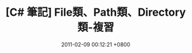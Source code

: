 ---
layout: post
title: "[C# 筆記] File類、Path類、Directory類-複習"
date: 2011-02-09 00:12:21 +0800
categories: [Notes,C#]
tags: [C#,]
---